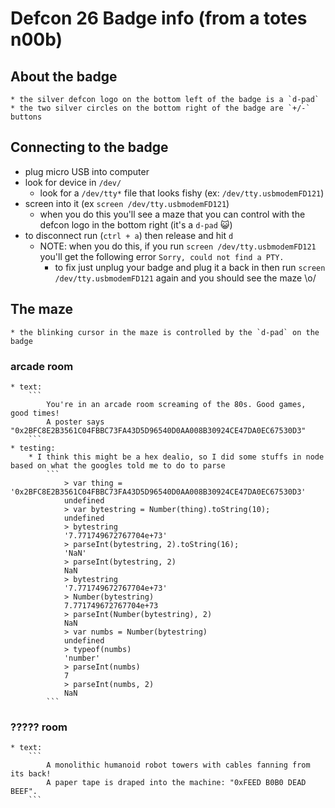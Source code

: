 # Defcon 26 Badge info (from a totes n00b)

## About the badge
    * the silver defcon logo on the bottom left of the badge is a `d-pad`
    * the two silver circles on the bottom right of the badge are `+/-` buttons

## Connecting to the badge
* plug micro USB into computer
* look for device in `/dev/`
    * look for a `/dev/tty*` file that looks fishy (ex: `/dev/tty.usbmodemFD121`)
* screen into it (ex `screen /dev/tty.usbmodemFD121`)
    * when you do this you'll see a maze that you can control with the defcon logo in the bottom right (it's a `d-pad` 😺)
* to disconnect run  (`ctrl + a`) then release and hit `d`
    * NOTE: when you do this, if you run `screen /dev/tty.usbmodemFD121` you'll get the following error `Sorry, could not find a PTY.`
        * to fix just unplug your badge and plug it a back in then run `screen /dev/tty.usbmodemFD121` again and you should see the maze \o/

## The maze
    * the blinking cursor in the maze is controlled by the `d-pad` on the badge
### arcade room
    * text: 
        ```
            You're in an arcade room screaming of the 80s. Good games, good times!
            A poster says "0x2BFC8E2B3561C04FBBC73FA43D5D96540D0AA008B30924CE47DA0EC67530D3"
        ```
    * testing:
        * I think this might be a hex dealio, so I did some stuffs in node based on what the googles told me to do to parse
            ```
                > var thing = '0x2BFC8E2B3561C04FBBC73FA43D5D96540D0AA008B30924CE47DA0EC67530D3'
                undefined
                > var bytestring = Number(thing).toString(10);
                undefined
                > bytestring
                '7.771749672767704e+73'
                > parseInt(bytestring, 2).toString(16);
                'NaN'
                > parseInt(bytestring, 2)
                NaN
                > bytestring
                '7.771749672767704e+73'
                > Number(bytestring)
                7.771749672767704e+73
                > parseInt(Number(bytestring), 2)
                NaN
                > var numbs = Number(bytestring)
                undefined
                > typeof(numbs)
                'number'
                > parseInt(numbs)
                7
                > parseInt(numbs, 2)
                NaN
            ```
### ????? room
    * text: 
        ```
            A monolithic humanoid robot towers with cables fanning from its back!
            A paper tape is draped into the machine: "0xFEED B0B0 DEAD BEEF".
        ```
